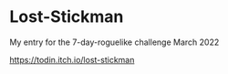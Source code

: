 # Lost-Stickman
My entry for the 7-day-roguelike challenge March 2022

https://todin.itch.io/lost-stickman

